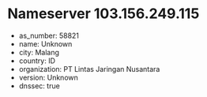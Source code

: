 # Nameserver 103.156.249.115

* as_number: 58821
* name: Unknown
* city: Malang
* country: ID
* organization: PT Lintas Jaringan Nusantara
* version: Unknown
* dnssec: true
